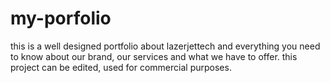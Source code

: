 # my-porfolio
this is a well designed portfolio about lazerjettech and everything you need to know about our brand, our services and what we have to offer. 
this project can be edited, used for commercial purposes.
